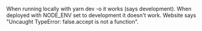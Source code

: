 When running locally with yarn dev -o it works (says development).
When deployed with NODE_ENV set to development it doesn't work.
Website says "Uncaught TypeError: false.accept is not a function".